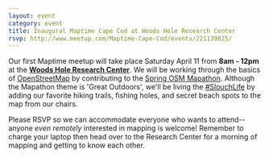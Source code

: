 ```yaml
---
layout: event
category: event
title: Inaugural Maptime Cape Cod at Woods Hole Research Center
rsvp: http://www.meetup.com/Maptime-Cape-Cod/events/221139025/
---
```


Our first Maptime meetup will take place Saturday April 11 from **8am - 12pm** at the [**Woods Hole Research Center**](https://www.google.com/maps/place/Woods+Hole+Research+Center/@41.549525,-70.643438,17z/data=!3m1!4b1!4m2!3m1!1s0x89e4d83670aa5e8b:0x48ca2661041bed5a). We will be working through the basics of [OpenStreetMap](http://www.openstreetmap.org) by contributing to the [Spring OSM Mapathon](http://openstreetmap.us/2015/01/2015-mapathons/). Although the Mapathon theme is 'Great Outdoors', we'll be living the [#SlouchLife](http://twitter.com/SlouchLife) by adding our favorite hiking trails, fishing holes, and secret beach spots to the map from our chairs.

Please RSVP so we can accommodate everyone who wants to attend-- anyone *even remotely* interested in mapping is welcome! Remember to charge your laptop then head over to the Research Center for a morning of mapping and getting to know each other.
